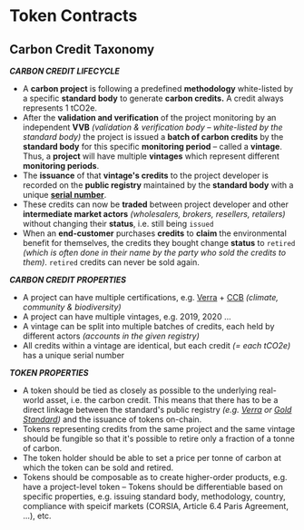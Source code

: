# Token Contracts


## Carbon Credit Taxonomy

***CARBON CREDIT LIFECYCLE***

- A **carbon project** is following a predefined **methodology** white-listed by a specific **standard body** to generate **carbon credits.** A credit always represents 1 tCO2e.
- After the **validation and verification** of the project monitoring by an independent **VVB** *(validation & verification body – white-listed by the standard body)* the project is issued a **batch of carbon credits** by the **standard body** for this specific **monitoring period** – called a **vintage**. Thus, a **project** will have multiple **vintages** which represent different **monitoring periods**.
- The **issuance** of that **vintage's credits** to the project developer is recorded on the **public registry** maintained by the **standard body** with a unique [**serial number**](https://registry.verra.org/pdf/VCU%20Serial%20Number%20Help%20Format.pdf).
- These credits can now be **traded** between project developer and other **intermediate market actors** *(wholesalers, brokers, resellers, retailers)* without changing their **status**, i.e. still being `issued`
- When an **end-customer** purchases **credits** to **claim** the environmental benefit for themselves, the credits they bought change **status** to `retired` *(which is often done in their name by the party who sold the credits to them)*. `retired` credits can never be sold again.

***CARBON CREDIT PROPERTIES***

- A project can have multiple certifications, e.g. [Verra](https://verra.org/verra-standards-and-programs/) + [CCB](https://verra.org/project/ccb-program/) *(climate, community & biodiversity)*
- A project can have multiple vintages, e.g. 2019, 2020 ...
- A vintage can be split into multiple batches of credits, each held by different actors *(accounts in the given registry)*
- All credits within a vintage are identical, but each credit *(= each tCO2e)* has a unique serial number

***TOKEN PROPERTIES***

- A token should be tied as closely as possible to the underlying real-world asset, i.e. the carbon credit. This means that there has to be a direct linkage between the standard's public registry *(e.g. [Verra](https://registry.verra.org/app/search/VCS) or [Gold Standard](https://registry.goldstandard.org/))* and the issuance of tokens on-chain.
- Tokens representing credits from the same project and the same vintage should be fungible so that it's possible to retire only a fraction of a tonne of carbon.
- The token holder should be able to set a price per tonne of carbon at which the token can be sold and retired.
- Tokens should be composable as to create higher-order products, e.g. have a project-level token
– Tokens should be differentiable based on specific properties, e.g. issuing standard body, methodology, country, compliance with speicif markets (CORSIA, Article 6.4 Paris Agreement, ...), etc.
